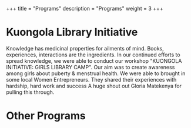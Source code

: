 +++
title = "Programs"
description = "Programs"
weight = 3
+++

# Kuongola Library Initiative
Knowledge has medicinal properties for ailments of mind. Books, experiences, interactions are the ingredients. In our continued efforts to spread knowledge, we were able to conduct our workshop "KUONGOLA INITIATIVE: GIRLS LIBRARY CAMP". Our aim was to create awareness among girls about puberty & menstrual health. We were able to brought in some local Women Entrepreneurs. They shared their experiences with hardship, hard work and success  A huge shout out Gloria Matekenya for pulling this through.

# Other Programs
